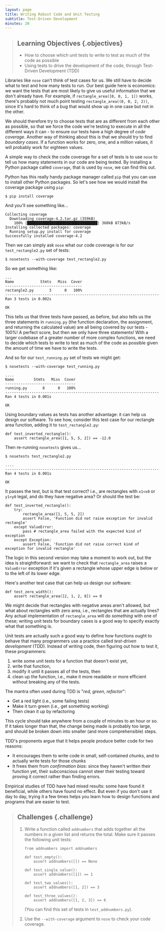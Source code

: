 ```yaml
---
layout: page
title: Writing Robust Code and Unit Testing
subtitle: Test-Driven Development
minutes: 20
---
```


> ## Learning Objectives {.objectives}
>
> * How to choose which unit tests to write to test as much of the code as possible
> * Using tests to drive the development of the code, through Test-Driven Development (TDD)

Libraries like `nose` can't think of test cases for us. We still have to decide what to test and how many tests to run. Our best guide here is economics: we want the tests that are most likely to give us useful information that we don't already have. For example, if `rectangle_area([0, 0, 1, 1])` works, there's probably not much point testing `rectangle_area((0, 0, 2, 2))`, since it's hard to think of a bug that would show up in one case but not in the other.

We should therefore try to choose tests that are as different from each other as possible, so that we force the code we're testing to execute in all the different ways it can - to ensure our tests have a high degree of *code coverage*. Another way of thinking about this is that we should try to find *boundary cases*. If a function works for zero, one, and a million values, it will probably work for eighteen values.

A simple way to check the code coverage for a set of tests is to use `nose` to tell us how many statements in our code are being tested. By installing a Python package called `coverage`, that is used by `nose`, we can find this out.

Python has this really handy package manager called `pip` that you can use to install other Python packages. So let's see how we would install the coverage package using `pip`:

~~~ {.in}
$ pip install coverage
~~~

And you'll see something like...

~~~ {.output}
Collecting coverage
  Downloading coverage-4.2.tar.gz (359kB)
    100% |████████████████████████████████| 360kB 873kB/s 
Installing collected packages: coverage
  Running setup.py install for coverage
Successfully installed coverage-4.2
~~~

Then we can simply ask `nose` what our code coverage is for our `test_rectangle2.py` set of tests:

~~~ {.in}
$ nosetests --with-coverage test_rectangle2.py
~~~

So we get something like:

~~~ {.output}
...
Name            Stmts   Miss  Cover
-----------------------------------
rectangle2.py       3      0   100%
----------------------------------------------------------------------
Ran 3 tests in 0.002s

OK
~~~

This tells us that three tests have passed, as before, but also tells us the three statements in `running.py` (the function declaration, the assignment, and returning the calculated value) are all being covered by our tests - 100%! A perfect score, but then we only have three statements! With a larger codebase of a greater number of more complex functions, we need to decide which tests to write to test as much of the code as possible given the amount of time we have to write the tests.

And so for our `test_running.py` set of tests we might get:

~~~ {.in}
$ nosetests --with-coverage test_running.py
~~~

~~~ {.output}
....
Name         Stmts   Miss  Cover
--------------------------------
running.py       8      0   100%
----------------------------------------------------------------------
Ran 4 tests in 0.001s

OK
~~~

Using boundary values as tests has another advantage: it can help us design our software. 
To see how, consider this test case for our rectangle area function, adding it to 
`test_rectangle2.py`:

~~~ {.python}
def test_inverted_rectangle():
    assert rectangle_area([1, 5, 5, 2]) == -12.0
~~~

Then re-running `nosetests` gives us...
 
~~~ {.in}
$ nosetests test_rectangle2.py
~~~

~~~ {.output}
....
----------------------------------------------------------------------
Ran 4 tests in 0.001s

OK
~~~

It passes the test, but is that test correct? i.e., are rectangles with `x1<x0` or `y1<y0` legal, and do they have negative area? Or should the test be:

~~~ {.python}
def test_inverted_rectangle():
    try:
        rectangle_area([1, 5, 5, 2])
        assert False, 'Function did not raise exception for invalid rectangle'
    except ValueError:
        pass # rectangle_area failed with the expected kind of exception
    except Exception:
        assert False, 'Function did not raise correct kind of exception for invalid rectangle'
~~~

The logic in this second version may take a moment to work out, but the idea is straightforward: we want to check that `rectangle_area` raises a `ValueError` exception if it's given a rectangle whose upper edge is below or to the left of its lower edge.

Here's another test case that can help us design our software:

~~~ {.python}
def test_zero_width():
    assert rectangle_area([2, 1, 2, 8]) == 0
~~~

We might decide that rectangles with negative areas aren't allowed, but what about rectangles with zero area, i.e., rectangles that are actually lines? Any actual implementation of `rectangle_area` will do *something* with one of these; writing unit tests for boundary cases is a good way to specify exactly what that something is.

Unit tests are actually such a good way to define how functions ought to behave that many programmers use a practice called *test-driven development* (TDD). Instead of writing code, then figuring out how to test it, these programmers:

1. write some unit tests for a function that doesn't exist yet,
2. write that function,
3. modify it until it passes all of the tests, then
4. clean up the function, i.e., make it more readable or more efficient without breaking any of the tests.

The mantra often used during TDD is "*red, green, refactor*":

-   Get a red light (i.e., some failing tests)
-   Make it turn green (i.e., get something working)
-   Then clean it up by refactoring

This cycle should take anywhere from a couple of minutes to an hour or so. If it takes longer than that, the change being made is probably too large, and should be broken down into smaller (and more comprehensible) steps.

TDD's proponents argue that it helps people produce better code for two reasons:

-   It encourages them to write code in small, self-contained chunks, and to actually write tests for those chunks
-   It frees them from *confirmation bias*: since they haven't written their function yet, their subconscious cannot steer their testing toward proving it correct rather than finding errors.

Empirical studies of TDD have had mixed results: some have found it beneficial,
while others have found no effect. But even if you don't use it day to day,
trying it a few times helps you learn how to design functions and programs that are easier to test.

> ## Challenges {.challenge}
> 
> 1.  Write a function called `addnumbers` that adds together all the numbers in a given list and returns the total. Make sure it passes the following unit tests:
>     ```
>     from addnumbers import addnumbers
> 
>     def test_empty():
>         assert addnumbers([]) == None
> 
>     def test_single_value():
>         assert addnumbers([1]) == 1
> 
>     def test_two_values():
>         assert addnumbers([1, 2]) == 3
> 
>     def test_three_values():
>         assert addnumbers([1, 2, 3]) == 6
> 
>     ```
>     (You can find this set of tests in `test_addnumbers.py`).
>
> 2. Use the `--with-coverage` argument to `nose` to check your code coverage.